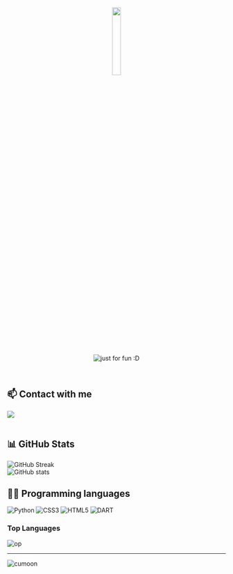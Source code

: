 <h1 align="center">
  <a href="https://github.com/cumoon"><img src="https://github.com/vimalverma558/vimalverma558/blob/v2/img/hello.gif" width="20%"></a>
</h1>

<p align="center">
  <img src="https://user-images.githubusercontent.com/89135083/194812319-b3630f42-576c-4c58-841c-0a6d9e054c78.svg" alt="just for fun :D"></a>
</p>
<br>

## 📫 Contact with me
<div align="left">
<a href="https://t.me/Dev_moon"><img src="https://img.shields.io/badge/Telegram-2CA5E0?style=for-the-badge&logo=telegram&logoColor=white"></a>
</div>

<br>

## 📊 GitHub Stats

![GitHub Streak](https://github-readme-streak-stats.herokuapp.com?user=CUMOOn&theme=radical&hide_border=true)
</br>
![GitHub stats](https://github-readme-stats.vercel.app/api?username=CUMOON&show_icons=true&theme=radical&hide_border=true&count_private=true)
</br>


## 👨‍💻 Programming languages

![Python](https://img.shields.io/badge/Python-%2314354C?&style=for-the-badge&logoColor=white&logo=python)
![CSS3](https://img.shields.io/badge/CSS3-1572B6?style=for-the-badge&logo=css3&logoColor=white)
![HTML5](https://img.shields.io/badge/HTML5-E34F26?style=for-the-badge&logo=html5&logoColor=white)
![DART](https://img.shields.io/badge/Dart-100000?style=for-the-badge&logo=dart&logoColor=00FFE1&labelColor=003C3C&color=003C3C)

### Top Languages
![op](https://github-readme-stats.vercel.app/api/top-langs/?username=CUMOON&theme=radical&layout=compact&langs_count=6&hide_border=true)

<hr>

<p align="left"> <img src="https://komarev.com/ghpvc/?username=cumoon&label=Profile%20views&color=fe428e&style=plastic" alt="cumoon" /></p>
